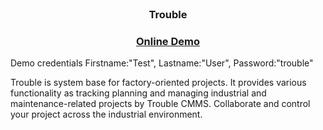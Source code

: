 <br />
<p align="center">
  <!-- <a href="https://demo.troubledev.com">
  <img src="images/toast.gif" alt="Trouble-Demo" >
  </a> -->

  <h3 align="center">Trouble</h3>
   <h3 align="center">
    <a href="https://demo.troubledev.com">Online Demo</a>
  </h3>
</p>
Demo credentials
Firstname:"Test", Lastname:"User", Password:"trouble"

Trouble is system base for factory-oriented projects. It provides various functionality as tracking planning and managing industrial and maintenance-related projects by Trouble CMMS. Collaborate and control your project across the industrial environment. 
